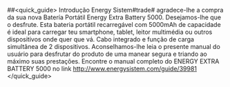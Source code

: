 ##<quick_guide> Introdução
Energy Sistem#trade# agradece-lhe a compra da sua nova Batería Portátil Energy Extra Battery 5000.
Desejamos-lhe que o desfrute. Esta bateria portátil recarregável com 5000mAh de capacidade é ideal
para carregar teu smartphone, tablet, leitor multimédia ou outros dispositivos onde quer que
vá. Cabo integrado e função de carga simultânea de 2 dispositivos. Aconselhamos-lhe leia o presente manual do usuário para desfrutar do produto de uma
manear segura e triando ao máximo suas prestações.
Encontre o manual completo do ENERGY EXTRA BATTERY 5000 no link http://www.energysistem.com/guide/39981
</quick_guide>
